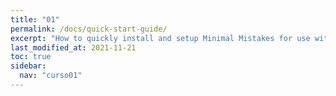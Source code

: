 ```yaml
---
title: "01"
permalink: /docs/quick-start-guide/
excerpt: "How to quickly install and setup Minimal Mistakes for use with GitHub Pages."
last_modified_at: 2021-11-21
toc: true
sidebar: 
  nav: "curso01"
---
```


